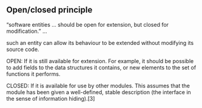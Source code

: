 ## Open/closed principle

“software entities … should be open for extension, but closed for modification.” ...

such an entity can allow its behaviour to be extended without modifying its source code.

OPEN: 
If it is still available for extension. For example, it should be possible to add fields to the data structures it contains, or new elements to the set of functions it performs.

CLOSED:
If it is available for use by other modules. This assumes that the module has been given a well-defined, stable description (the interface in the sense of information hiding).[3]